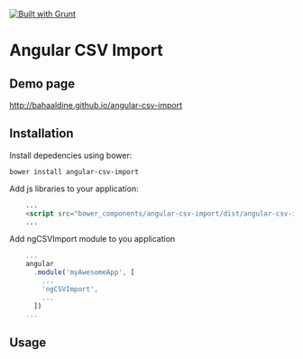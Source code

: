 [![Built with Grunt](https://cdn.gruntjs.com/builtwith.png)](http://gruntjs.com/)

# Angular CSV Import

## Demo page

http://bahaaldine.github.io/angular-csv-import

## Installation

Install depedencies using bower: 
```
bower install angular-csv-import
```

Add js libraries to your application:
```html
	...
	<script src="bower_components/angular-csv-import/dist/angular-csv-import.js"></script>
    ...
```

Add ngCSVImport module to you application
```javascript
	...
	angular
	  .module('myAwesomeApp', [
	    ...
	    'ngCSVImport',
	    ...
	  ])
	...
```

## Usage


